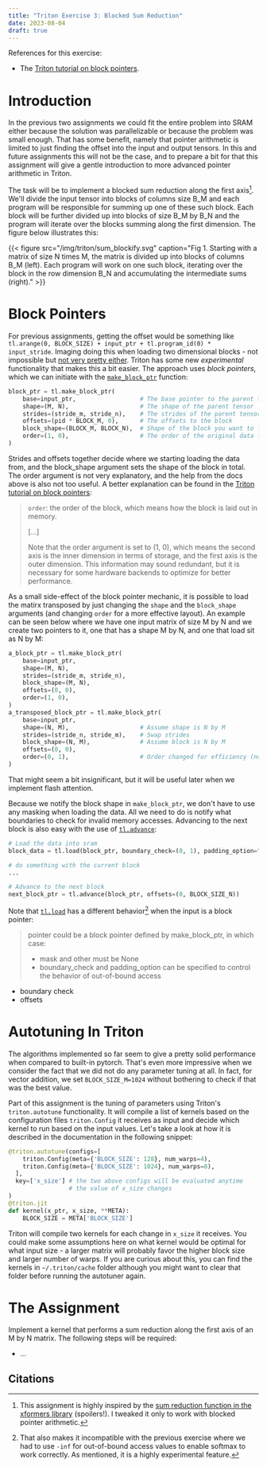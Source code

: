```yaml
---
title: "Triton Exercise 3: Blocked Sum Reduction"
date: 2023-08-04
draft: true
---
```



References for this exercise:

- The [Triton tutorial on block pointers](https://triton-lang.org/main/getting-started/tutorials/08-experimental-block-pointer.html#make-a-block-pointer).

# Introduction
In the previous two assignments we could fit the entire problem into SRAM either because the solution was parallelizable or because the problem was small enough. That has some benefit, namely that pointer arithmetic is limited to just finding the offset into the input and output tensors. In this and future assignments this will not be the case, and to prepare a bit for that this assignment will give a gentle introduction to more advanced pointer arithmetic in Triton.

The task will be to implement a blocked sum reduction along the first axis[^1]. We'll divide the input tensor into blocks of columns size B_M and each program will be responsible for summing up one of these such block. Each block will be further divided up into blocks of size B_M by B_N and the program will iterate over the blocks summing along the first dimension. The figure below illustrates this:

{{< figure src="/img/triton/sum_blockify.svg" caption="Fig 1. Starting with a matrix of size N times M, the matrix is divided up into blocks of columns B_M (left). Each program will work on one such block, iterating over the block in the row dimension B_N and accumulating the intermediate sums (right)." >}}

# Block Pointers
For previous assignments, getting the offset would be something like `tl.arange(0, BLOCK_SIZE) + input_ptr + tl.program_id(0) * input_stride`. Imaging doing this when loading two dimensional blocks - not impossible but [not very pretty either](https://github.com/openai/triton/blob/main/python/triton/ops/matmul.py#L106). Triton has some new *experimental* functionality that makes this a bit easier. The approach uses *block pointers*, which we can initiate with the [`make_block_ptr`](https://github.com/openai/triton/blob/main/python/triton/language/core.py#L1081-L1092) function:

```python
block_ptr = tl.make_block_ptr(
    base=input_ptr,                  # The base pointer to the parent tensor
    shape=(M, N),                    # The shape of the parent tensor
    strides=(stride_m, stride_n),    # The strides of the parent tensor
    offsets=(pid * BLOCK_M, 0),      # The offsets to the block
    block_shape=(BLOCK_M, BLOCK_N),  # Shape of the block you want to load
    order=(1, 0),                    # The order of the original data format
)
```

Strides and offsets together decide where we starting loading the data from, and the block_shape argument sets the shape of the block in total. The order argument is not very explanatory, and the help from the docs above is also not too useful. A better explanation can be found in the [Triton tutorial on block pointers](https://triton-lang.org/main/getting-started/tutorials/08-experimental-block-pointer.html#make-a-block-pointer):
> `order`: the order of the block, which means how the block is laid out in memory.
>
> [...]
>
> Note that the order argument is set to (1, 0), which means the second axis is the inner dimension in terms of storage, and the first axis is the outer dimension. This information may sound redundant, but it is necessary for some hardware backends to optimize for better performance.

As a small side-effect of the block pointer mechanic, it is possible to load the matirx transposed by just changing the `shape` and the `block_shape` arguments (and changing `order` for a more effective layout). An example can be seen below where we have one input matrix of size M by N and we create two pointers to it, one that has a shape M by N, and one that load sit as N by M:

```python
a_block_ptr = tl.make_block_ptr(
    base=input_ptr,
    shape=(M, N),
    strides=(stride_m, stride_n),
    block_shape=(M, N),
    offsets=(0, 0),
    order=(1, 0),
)
a_transposed_block_ptr = tl.make_block_ptr(
    base=input_ptr,
    shape=(N, M),                    # Assume shape is N by M
    strides=(stride_n, stride_m),    # Swap strides
    block_shape=(N, M),              # Assume block is N by M
    offsets=(0, 0),
    order=(0, 1),                    # Order changed for efficiency (not required)
)
```
That might seem a bit insignificant, but it will be useful later when we implement flash attention.


Because we notify the block shape in `make_block_ptr`, we don't have to use any masking when loading the data. All we need to do is notify what boundaries to check for invalid memory accesses. Advancing to the next block is also easy with the use of [`tl.advance`](https://github.com/openai/triton/blob/main/python/triton/language/core.py#L1096-L1103):

```python
# Load the data into sram
block_data = tl.load(block_ptr, boundary_check=(0, 1), padding_option="")

# do something with the current block
...

# Advance to the next block
next_block_ptr = tl.advance(block_ptr, offsets=(0, BLOCK_SIZE_N))
```

Note that [`tl.load`](https://triton-lang.org/main/python-api/generated/triton.language.load.html#triton.language.load) has a different behavior[^2] when the input is a block pointer:
> pointer could be a block pointer defined by make_block_ptr, in which case: 
> - mask and other must be None
> - boundary_check and padding_option can be specified to control the behavior of out-of-bound access


- boundary check
- offsets

# Autotuning In Triton
The algorithms implemented so far seem to give a pretty solid performance when compared to built-in pytorch.
That's even more impressive when we consider the fact that we did not do any parameter tuning at all.
In fact, for vector addition, we set `BLOCK_SIZE_M=1024` without bothering to check if that was the best value.

Part of this assignment is the tuning of parameters using Triton's `triton.autotune` functionality. It will compile
a list of kernels based on the configuration files `triton.Config` it receives as input and decide which kernel to
run based on the input values. Let's take a look at how it is described in the documentation in the following snippet:

```python
@triton.autotune(configs=[
    triton.Config(meta={'BLOCK_SIZE': 128}, num_warps=4),
    triton.Config(meta={'BLOCK_SIZE': 1024}, num_warps=8),
  ],
  key=['x_size'] # the two above configs will be evaluated anytime
                 # the value of x_size changes
)
@triton.jit
def kernel(x_ptr, x_size, **META):
    BLOCK_SIZE = META['BLOCK_SIZE']
```

Triton will compile two kernels for each change in `x_size` it receives.
You could make some assumptions here on what kernel would be optimal for what input size - a larger matrix will
probably favor the higher block size and larger number of warps. If you are curious about this, you can find the kernels
in `~/.triton/cache` folder although you might want to clear that folder before running the autotuner again.


<!-- 
https://triton-lang.org/main/python-api/generated/triton.autotune.html#triton.autotune

@triton.autotune(configs=[
    triton.Config(meta={'BLOCK_SIZE': 128}, num_warps=4),
    triton.Config(meta={'BLOCK_SIZE': 1024}, num_warps=8),
  ],
  key=['x_size'] # the two above configs will be evaluated anytime
                 # the value of x_size changes
)
@triton.jit
def kernel(x_ptr, x_size, **META):
    BLOCK_SIZE = META['BLOCK_SIZE']
    
 -->

# The Assignment
Implement a kernel that performs a sum reduction along the first axis of an M by N matrix. The following steps will be required:

- ...



## Citations
[^1]: This assignment is highly inspired by the [sum reduction function in the xformers library](https://github.com/facebookresearch/xformers/blob/main/xformers/triton/sum_strided.py) (spoilers!). I tweaked it only to work with blocked pointer arithmetic.
[^2]: That also makes it incompatible with the previous exercise where we had to use `-inf` for out-of-bound access values to enable softmax to work correctly. As mentioned, it is a highly experimental feature.